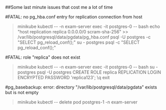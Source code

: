 ##Some last minute issues that cost me a lot of time 

#FATAL:  no pg_hba.conf entry for replication connection from host
>minikube kubectl -- -n exam-server exec -it postgres-0 -- bash
>echo "host replication replica 0.0.0.0/0 scram-sha-256" >> /var/lib/postgresql/data/pgdata/pg_hba.conf
>psql -U postgres -c "SELECT pg_reload_conf();"
>su - postgres
>psql -c "SELECT pg_reload_conf();"



#FATAL: role "replica" does not exist
>minikube kubectl -- -n exam-server exec -it postgres-0 -- bash
>su - postgres
>psql -U postgres
>CREATE ROLE replica REPLICATION LOGIN ENCRYPTED PASSWORD 'replica123';
>\q
>exit

#pg_basebackup: error: directory "/var/lib/postgresql/data/pgdata" exists but is not empty
>minikube kubectl -- delete pod postgres-1 -n exam-server
